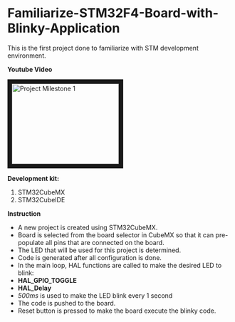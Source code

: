 # Familiarize-STM32F4-Board-with-Blinky-Application

This is the first project done to familiarize with STM development environment. 

**Youtube Video**

<a href="http://www.youtube.com/watch?feature=player_embedded&v=6JYLMo7ZYY4
" target="_blank"><img src="http://img.youtube.com/vi/6JYLMo7ZYY4/0.jpg" 
alt="Project Milestone 1" width="240" height="180" border="10" /></a>

**Development kit:**
1. STM32CubeMX
2. STM32CubeIDE

**Instruction**

* A new project is created using STM32CubeMX.
* Board is selected from the board selector in CubeMX so that it can pre-populate all pins that are connected on the board.
* The LED that will be used for this project is determined.
* Code is generated after all configuration is done. 
* In the main loop, HAL functions are called to make the desired LED to blink:
* **HAL_GPIO_TOGGLE**
* **HAL_Delay**
* *500ms* is used to make the LED blink every 1 second
* The code is pushed to the board.
* Reset button is pressed to make the board execute the blinky code.
